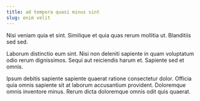 ```yaml
---
title: ad tempora quasi minus sint
slug: enim velit
---
```


Nisi veniam quia et sint. Similique et quia quas rerum mollitia ut. Blanditiis sed sed.

Laborum distinctio eum sint. Nisi non deleniti sapiente in quam voluptatum odio rerum dignissimos. Sequi aut reiciendis harum et. Sapiente sed et omnis.

Ipsum debitis sapiente sapiente quaerat ratione consectetur dolor. Officia quia omnis sapiente sit at laborum accusantium provident. Doloremque omnis inventore minus. Rerum dicta doloremque omnis odit quis quaerat.
